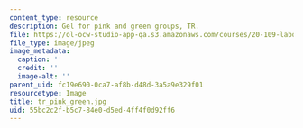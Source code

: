 ```yaml
---
content_type: resource
description: Gel for pink and green groups, TR.
file: https://ol-ocw-studio-app-qa.s3.amazonaws.com/courses/20-109-laboratory-fundamentals-in-biological-engineering-fall-2007/55bc2c2fb5c784e0d5ed4ff4f0d92ff6_tr_pink_green.jpg
file_type: image/jpeg
image_metadata:
  caption: ''
  credit: ''
  image-alt: ''
parent_uid: fc19e690-0ca7-af8b-d48d-3a5a9e329f01
resourcetype: Image
title: tr_pink_green.jpg
uid: 55bc2c2f-b5c7-84e0-d5ed-4ff4f0d92ff6
---
```

